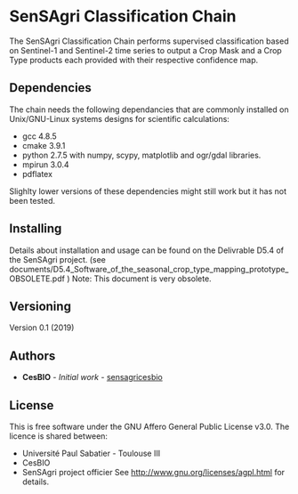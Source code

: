 # SenSAgri Classification Chain
The SenSAgri Classification Chain performs supervised classification based on Sentinel-1 and Sentinel-2 time series
to output a Crop Mask and a Crop Type products each provided with their respective confidence map.

## Dependencies
The chain needs the following dependancies that are commonly installed on Unix/GNU-Linux systems designs for scientific calculations:
- gcc 4.8.5
- cmake 3.9.1
- python 2.7.5 with numpy, scypy, matplotlib and ogr/gdal libraries.
- mpirun 3.0.4
- pdflatex

Slighlty lower versions of these dependencies might still work but it has not been tested.

## Installing
Details about installation and usage can be found on the Delivrable D5.4 of the SenSAgri project.
(see documents/D5.4_Software_of_the_seasonal_crop_type_mapping_prototype_OBSOLETE.pdf )
Note: This document is very obsolete.

## Versioning
Version 0.1 (2019)

## Authors
* **CesBIO** - *Initial work* - [sensagricesbio](https://github.com/sensagricesbio)

## License
This is free software under the GNU Affero General Public License v3.0. The licence is shared between:
- Université Paul Sabatier - Toulouse III
- CesBIO
- SenSAgri project officier
See http://www.gnu.org/licenses/agpl.html for details.
